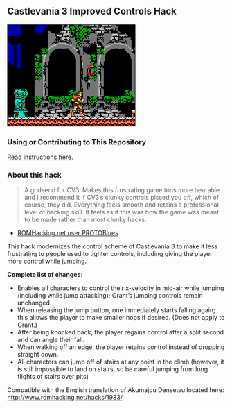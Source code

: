 ## Castlevania 3 Improved Controls Hack

![All characters can now change direction in mid-air.](./screenshots/dirchange.gif)

### Using or Contributing to This Repository

[Read instructions here.](./SETUP.md)

### About this hack

> A godsend for CV3. Makes this frustrating game
> tons more bearable and I recommend it if CV3’s
> clunky controls pissed you off, which of course,
> they did. Everything feels smooth and retains a
> professional level of hacking skill. It feels as
> if this was how the game was meant to be made
> rather than most clunky hacks.

- [ROMHacking.net user PROTOBlues](http://www.romhacking.net/reviews/2938/#review)

This hack modernizes the control scheme of Castlevania 3 to make it less frustrating to people used to tighter controls,
including giving the player more control while jumping.

**Complete list of changes**:

- Enables all characters to control their x-velocity in mid-air while jumping (including while jump attacking); Grant’s jumping controls remain unchanged.
- When releasing the jump button, one immediately starts falling again; this allows the player to make smaller hops if desired. (Does not apply to Grant.)
- After being knocked back, the player regains control after a split second and can angle their fall.
- When walking off an edge, the player retains control instead of dropping straight down.
- All characters can jump off of stairs at any point in the climb (however, it is still impossible to land on stairs, so be careful
	jumping from long flights of stairs over pits)

Compatible with the English translation of Akumajou Densetsu located here: http://www.romhacking.net/hacks/1983/